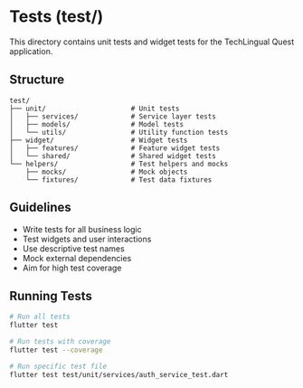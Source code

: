 # Tests (test/)

This directory contains unit tests and widget tests for the TechLingual Quest application.

## Structure

```
test/
├── unit/                     # Unit tests
│   ├── services/             # Service layer tests
│   ├── models/               # Model tests
│   └── utils/                # Utility function tests
├── widget/                   # Widget tests
│   ├── features/             # Feature widget tests
│   └── shared/               # Shared widget tests
└── helpers/                  # Test helpers and mocks
    ├── mocks/                # Mock objects
    └── fixtures/             # Test data fixtures
```

## Guidelines

- Write tests for all business logic
- Test widgets and user interactions
- Use descriptive test names
- Mock external dependencies
- Aim for high test coverage

## Running Tests

```bash
# Run all tests
flutter test

# Run tests with coverage
flutter test --coverage

# Run specific test file
flutter test test/unit/services/auth_service_test.dart
```